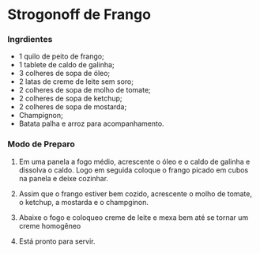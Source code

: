 # Strogonoff de Frango

### **Ingrdientes**

 - 1 quilo de peito de frango;
 - 1 tablete de caldo de galinha;
 - 3 colheres de sopa de óleo;
 - 2 latas de creme de leite sem soro;
 - 2 colheres de sopa de molho de tomate;
 - 2 colheres de sopa de ketchup;
 - 2 colheres de sopa de mostarda;
 - Champignon;
 - Batata palha e arroz para acompanhamento.

 ### **Modo de Preparo**

 1. Em uma panela a fogo médio, acrescente o óleo e o caldo de galinha e dissolva o caldo. Logo em seguida coloque o frango picado em cubos na panela e deixe cozinhar.
 
 1. Assim que o frango estiver bem cozido, acrescente o molho de tomate, o ketchup, a mostarda e o champginon.
 
 1. Abaixe o fogo e coloqueo creme de leite e mexa bem até se tornar um creme homogêneo

 1. Está pronto para servir.



